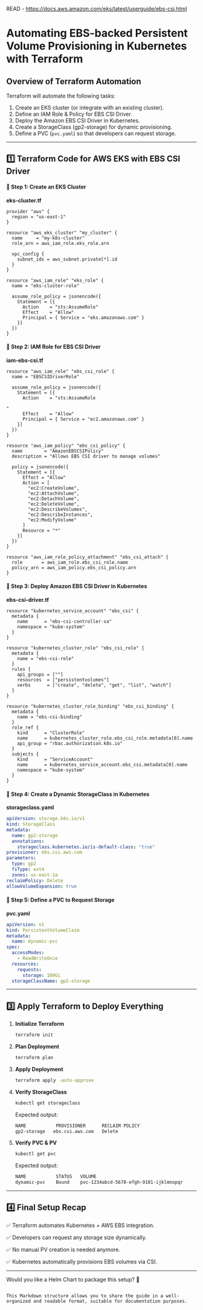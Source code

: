 
READ - https://docs.aws.amazon.com/eks/latest/userguide/ebs-csi.html

# Automating EBS-backed Persistent Volume Provisioning in Kubernetes with Terraform

## Overview of Terraform Automation

Terraform will automate the following tasks:
1. Create an EKS cluster (or integrate with an existing cluster).
2. Define an IAM Role & Policy for EBS CSI Driver.
3. Deploy the Amazon EBS CSI Driver in Kubernetes.
4. Create a StorageClass (gp2-storage) for dynamic provisioning.
5. Define a PVC (`pvc.yaml`) so that developers can request storage.

---

## 1️⃣ Terraform Code for AWS EKS with EBS CSI Driver

#### 🔹 Step 1: Create an EKS Cluster

**eks-cluster.tf**
```hcl
provider "aws" {
  region = "us-east-1"
}

resource "aws_eks_cluster" "my_cluster" {
  name     = "my-k8s-cluster"
  role_arn = aws_iam_role.eks_role.arn

  vpc_config {
    subnet_ids = aws_subnet.private[*].id
  }
}

resource "aws_iam_role" "eks_role" {
  name = "eks-cluster-role"

  assume_role_policy = jsonencode({
    Statement = [{
      Action    = "sts:AssumeRole"
      Effect    = "Allow"
      Principal = { Service = "eks.amazonaws.com" }
    }]
  })
}
```

#### 🔹 Step 2: IAM Role for EBS CSI Driver

**iam-ebs-csi.tf**
```hcl
resource "aws_iam_role" "ebs_csi_role" {
  name = "EBSCSIDriverRole"

  assume_role_policy = jsonencode({
    Statement = [{
      Action    = "sts:AssumeRole

"
      Effect    = "Allow"
      Principal = { Service = "ec2.amazonaws.com" }
    }]
  })
}

resource "aws_iam_policy" "ebs_csi_policy" {
  name        = "AmazonEBSCSIPolicy"
  description = "Allows EBS CSI driver to manage volumes"

  policy = jsonencode({
    Statement = [{
      Effect = "Allow"
      Action = [
        "ec2:CreateVolume",
        "ec2:AttachVolume",
        "ec2:DetachVolume",
        "ec2:DeleteVolume",
        "ec2:DescribeVolumes",
        "ec2:DescribeInstances",
        "ec2:ModifyVolume"
      ]
      Resource = "*"
    }]
  })
}

resource "aws_iam_role_policy_attachment" "ebs_csi_attach" {
  role       = aws_iam_role.ebs_csi_role.name
  policy_arn = aws_iam_policy.ebs_csi_policy.arn
}
```

#### 🔹 Step 3: Deploy Amazon EBS CSI Driver in Kubernetes

**ebs-csi-driver.tf**
```hcl
resource "kubernetes_service_account" "ebs_csi" {
  metadata {
    name      = "ebs-csi-controller-sa"
    namespace = "kube-system"
  }
}

resource "kubernetes_cluster_role" "ebs_csi_role" {
  metadata {
    name = "ebs-csi-role"
  }
  rules {
    api_groups = [""]
    resources  = ["persistentvolumes"]
    verbs      = ["create", "delete", "get", "list", "watch"]
  }
}

resource "kubernetes_cluster_role_binding" "ebs_csi_binding" {
  metadata {
    name = "ebs-csi-binding"
  }
  role_ref {
    kind      = "ClusterRole"
    name      = kubernetes_cluster_role.ebs_csi_role.metadata[0].name
    api_group = "rbac.authorization.k8s.io"
  }
  subjects {
    kind      = "ServiceAccount"
    name      = kubernetes_service_account.ebs_csi.metadata[0].name
    namespace = "kube-system"
  }
}
```

#### 🔹 Step 4: Create a Dynamic StorageClass in Kubernetes

**storageclass.yaml**
```yaml
apiVersion: storage.k8s.io/v1
kind: StorageClass
metadata:
  name: gp2-storage
  annotations:
    storageclass.kubernetes.io/is-default-class: "true"
provisioner: ebs.csi.aws.com
parameters:
  type: gp2
  fsType: ext4
  zones: us-east-1a
reclaimPolicy: Delete
allowVolumeExpansion: true
```

#### 🔹 Step 5: Define a PVC to Request Storage

**pvc.yaml**
```yaml
apiVersion: v1
kind: PersistentVolumeClaim
metadata:
  name: dynamic-pvc
spec:
  accessModes:
    - ReadWriteOnce
  resources:
    requests:
      storage: 100Gi
  storageClassName: gp2-storage
```

---

## 3️⃣ Apply Terraform to Deploy Everything

1. **Initialize Terraform**
   ```bash
   terraform init
   ```

2. **Plan Deployment**
   ```bash
   terraform plan
   ```

3. **Apply Deployment**
   ```bash
   terraform apply -auto-approve
   ```

4. **Verify StorageClass**
   ```bash
   kubectl get storageclass
   ```
   Expected output:
   ```bash
   NAME           PROVISIONER      RECLAIM POLICY
   gp2-storage   ebs.csi.aws.com   Delete
   ```

5. **Verify PVC & PV**
   ```bash
   kubectl get pvc
   ```
   Expected output:
   ```bash
   NAME           STATUS   VOLUME                                     CAPACITY  ACCESS MODES   STORAGECLASS
   dynamic-pvc    Bound    pvc-1234abcd-5678-efgh-9101-ijklmnopqr     100Gi     RWO            gp2-storage
   ```

---

## 4️⃣ Final Setup Recap

✅ Terraform automates Kubernetes + AWS EBS integration.

✅ Developers can request any storage size dynamically.

✅ No manual PV creation is needed anymore.

✅ Kubernetes automatically provisions EBS volumes via CSI.

---

Would you like a Helm Chart to package this setup? 🚀
```

This Markdown structure allows you to share the guide in a well-organized and readable format, suitable for documentation purposes.